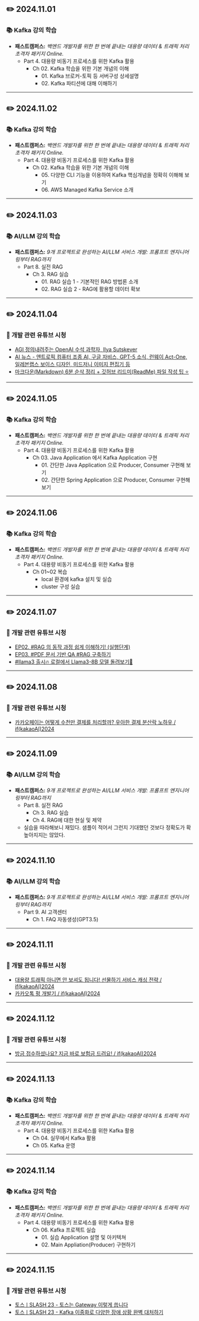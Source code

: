 ## ✏️ 2024.11.01
### 📚 Kafka 강의 학습
- **패스트캠퍼스:** _백엔드 개발자를 위한 한 번에 끝내는 대용량 데이터 & 트래픽 처리 초격차 패키지 Online._
  - Part 4. 대용량 비동기 프로세스를 위한 Kafka 활용
    - Ch 02. Kafka 학습을 위한 기본 개념의 이해
      - 01\. Kafka 브로커-토픽 등 서버구성 상세설명
      - 02\. Kafka 파티션에 대해 이해하기

---

## ✏️ 2024.11.02
### 📚 Kafka 강의 학습
- **패스트캠퍼스:** _백엔드 개발자를 위한 한 번에 끝내는 대용량 데이터 & 트래픽 처리 초격차 패키지 Online._
  - Part 4. 대용량 비동기 프로세스를 위한 Kafka 활용
    - Ch 02. Kafka 학습을 위한 기본 개념의 이해
      - 05\. 다양한 CLI 기능을 이용하여 Kafka 핵심개념을 정확히 이해해 보기
      - 06\. AWS Managed Kafka Service 소개

---

## ✏️ 2024.11.03
### 📚 AI/LLM 강의 학습
- **패스트캠퍼스:** _9개 프로젝트로 완성하는 AI/LLM 서비스 개발: 프롬프트 엔지니어링부터 RAG까지_
  - Part 8. 실전 RAG
    - Ch 3. RAG 실습
      - 01\. RAG 실습 1 - 기본적인 RAG 방법론 소개
      - 02\. RAG 실습 2 - RAG에 활용할 데이터 확보

---

## ✏️ 2024.11.04
### 🎥 개발 관련 유튜브 시청
- [AGI 정의내려주는 OpenAI 수석 과학자, Ilya Sutskever](https://youtu.be/KhxSa1o-AcI?si=K9PrDOGObj5l_nNs)
- [AI 뉴스 - 앤트로픽 컴퓨터 조종 AI, 구글 자비스, GPT-5 소식, 런웨이 Act-One, 일레븐랩스 보이스 디자인, 미드저니 이미지 편집기 등](https://youtu.be/3rJDecdueuk?si=gfht9m_IIFMtPs9j)
- [마크다운(Markdown) 6분 순삭 정리 + 깃허브 리드미(ReadMe) 파일 작성 팁 ⭐️](https://www.youtube.com/watch?v=kMEb_BzyUqk)

---

## ✏️ 2024.11.05
### 📚 Kafka 강의 학습
- **패스트캠퍼스:** _백엔드 개발자를 위한 한 번에 끝내는 대용량 데이터 & 트래픽 처리 초격차 패키지 Online._
  - Part 4. 대용량 비동기 프로세스를 위한 Kafka 활용
    - Ch 03. Java Application 에서 Kafka Application 구현
      - 01\. 간단한 Java Application 으로 Producer, Consumer 구현해 보기
      - 02\. 간단한 Spring Application 으로 Producer, Consumer 구현해 보기

---

## ✏️ 2024.11.06
### 📚 Kafka 강의 학습
- **패스트캠퍼스:** _백엔드 개발자를 위한 한 번에 끝내는 대용량 데이터 & 트래픽 처리 초격차 패키지 Online._
  - Part 4. 대용량 비동기 프로세스를 위한 Kafka 활용
    - Ch 01~02 복습
      - local 환경에 kafka 설치 및 실습
      - cluster 구성 실습

---

## ✏️ 2024.11.07
### 🎥 개발 관련 유튜브 시청
- [EP02. #RAG 의 동작 과정 쉽게 이해하기! (실행단계)](https://youtu.be/Fxc2AzrxOP8?si=0vkAIrJ9QT0H-T7e)
- [EP03. #PDF 문서 기반 QA #RAG 구축하기](https://youtu.be/Ga6kqHVKo9g?si=WRhWRBiyNFAyBAdu)
- [#llama3 출시🔥 로컬에서 Llama3-8B 모델 돌려보기👀](https://youtu.be/12CuUQIPdM4?si=XcK-C5AniJ2GZ8Zw)

---

## ✏️ 2024.11.08
### 🎥 개발 관련 유튜브 시청
- [카카오페이는 어떻게 수천만 결제를 처리할까? 우아한 결제 분산락 노하우 / if(kakaoAI)2024](https://youtu.be/4wGTavSyLxE?si=UuLRAX9k-7jLNztR)

---

## ✏️ 2024.11.09
### 📚 AI/LLM 강의 학습
- **패스트캠퍼스:** _9개 프로젝트로 완성하는 AI/LLM 서비스 개발: 프롬프트 엔지니어링부터 RAG까지_
  - Part 8. 실전 RAG
    - Ch 3. RAG 실습
    - Ch 4. RAG에 대한 현실 및 제약
  - 실습을 따라해보니 재밌다. 샘플이 적어서 그런지 기대했던 것보다 정확도가 확 높아지지는 않았다.

---

## ✏️ 2024.11.10
### 📚 AI/LLM 강의 학습
- **패스트캠퍼스:** _9개 프로젝트로 완성하는 AI/LLM 서비스 개발: 프롬프트 엔지니어링부터 RAG까지_
  - Part 9. AI 고객센터
    - Ch 1. FAQ 자동생성(GPT3.5)

---

## ✏️ 2024.11.11
### 🎥 개발 관련 유튜브 시청
- [대용량 트래픽 아니면 안 보셔도 됩니다! 선물하기 서비스 캐싱 전략 / if(kakaoAI)2024](https://youtu.be/BUV4A2F9i7w?si=64nnIWu_GIclDYqa)
- [카카오톡 펑 개발기 / if(kakaoAI)2024](https://youtu.be/8u13hn5NLQo?si=pFFNv6GfhrSg7KNL)

---

## ✏️ 2024.11.12
### 🎥 개발 관련 유튜브 시청
- [방금 접수하셨나요? 지금 바로 보험금 드려요! / if(kakaoAI)2024](https://youtu.be/ElSiWnYj4z8?si=j8srL3ZNrpIFyAyJ)

---

## ✏️ 2024.11.13
### 📚 Kafka 강의 학습
- **패스트캠퍼스:** _백엔드 개발자를 위한 한 번에 끝내는 대용량 데이터 & 트래픽 처리 초격차 패키지 Online._
  - Part 4. 대용량 비동기 프로세스를 위한 Kafka 활용
    - Ch 04. 실무에서 Kafka 활용
    - Ch 05. Kafka 운영

---

## ✏️ 2024.11.14
### 📚 Kafka 강의 학습
- **패스트캠퍼스:** _백엔드 개발자를 위한 한 번에 끝내는 대용량 데이터 & 트래픽 처리 초격차 패키지 Online._
  - Part 4. 대용량 비동기 프로세스를 위한 Kafka 활용
    - Ch 06. Kafka 프로젝트 실습
      - 01\. 실습 Application 설명 및 아키텍쳐
      - 02\. Main Appliation(Producer) 구현하기

---

## ✏️ 2024.11.15
### 🎥 개발 관련 유튜브 시청
- [토스ㅣSLASH 23 - 토스는 Gateway 이렇게 씁니다](https://youtu.be/Zs3jVelp0L8?si=T3xYJNIS8osEFuzg)
- [토스ㅣSLASH 23 - Kafka 이중화로 다양한 장애 상황 완벽 대처하기](https://youtu.be/Pzkioe7Dvo4?si=gezSM2lk4uUWalLy)
